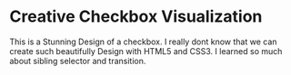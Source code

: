 # Creative Checkbox Visualization
This is a Stunning Design of a checkbox. I really dont know that we can create such beautifully Design with HTML5 and CSS3. 
I learned so much about sibling selector and transition.


